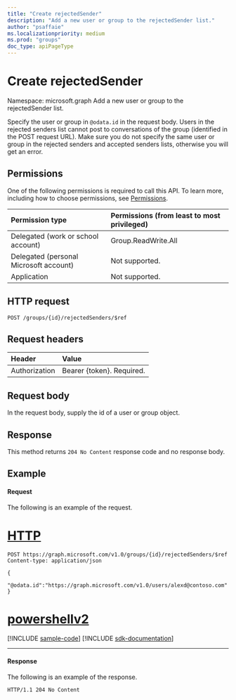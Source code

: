 ```yaml
---
title: "Create rejectedSender"
description: "Add a new user or group to the rejectedSender list."
author: "psaffaie"
ms.localizationpriority: medium
ms.prod: "groups"
doc_type: apiPageType
---
```


# Create rejectedSender

Namespace: microsoft.graph
Add a new user or group to the rejectedSender list.

Specify the user or group in `@odata.id` in the request body. Users in the rejected senders list cannot post to conversations of the group (identified in the POST request URL). Make sure you do not specify the same user or group in the rejected senders and accepted senders lists, otherwise you will get an error.

## Permissions

One of the following permissions is required to call this API. To learn more, including how to choose permissions, see [Permissions](/graph/permissions-reference).

| Permission type                        | Permissions (from least to most privileged) |
| :------------------------------------- | :------------------------------------------ |
| Delegated (work or school account)     | Group.ReadWrite.All                         |
| Delegated (personal Microsoft account) | Not supported.                              |
| Application                            | Not supported.                              |

## HTTP request

<!-- { "blockType": "ignored" } -->

```http
POST /groups/{id}/rejectedSenders/$ref
```

## Request headers

| Header        | Value                     |
| :------------ | :------------------------ |
| Authorization | Bearer {token}. Required. |

## Request body

In the request body, supply the id of a user or group object.

## Response

This method returns `204 No Content` response code and no response body.

## Example

#### Request

The following is an example of the request.

# [HTTP](#tab/http)

<!-- {
  "blockType": "request",
  "name": "create_rejectedsenders_from_group"
}-->

```http
POST https://graph.microsoft.com/v1.0/groups/{id}/rejectedSenders/$ref
Content-type: application/json

{
  "@odata.id":"https://graph.microsoft.com/v1.0/users/alexd@contoso.com"
}
```

# [powershellv2](#tab/powershellv2)
[!INCLUDE [sample-code](../includes/snippets/powershellv2/create-rejectedsenders-from-group-powershellv2-snippets.md)]
[!INCLUDE [sdk-documentation](../includes/snippets/snippets-sdk-documentation-link.md)]

---

#### Response

The following is an example of the response.

<!-- {
  "blockType": "response",
  "truncated": true
} -->

```http
HTTP/1.1 204 No Content
```

<!-- uuid: 8fcb5dbc-d5aa-4681-8e31-b001d5168d79
2015-10-25 14:57:30 UTC -->
<!-- {
  "type": "#page.annotation",
  "description": "Create rejectedSender",
  "keywords": "",
  "section": "documentation",
  "tocPath": "",
  "suppressions": [
  ]
}-->
